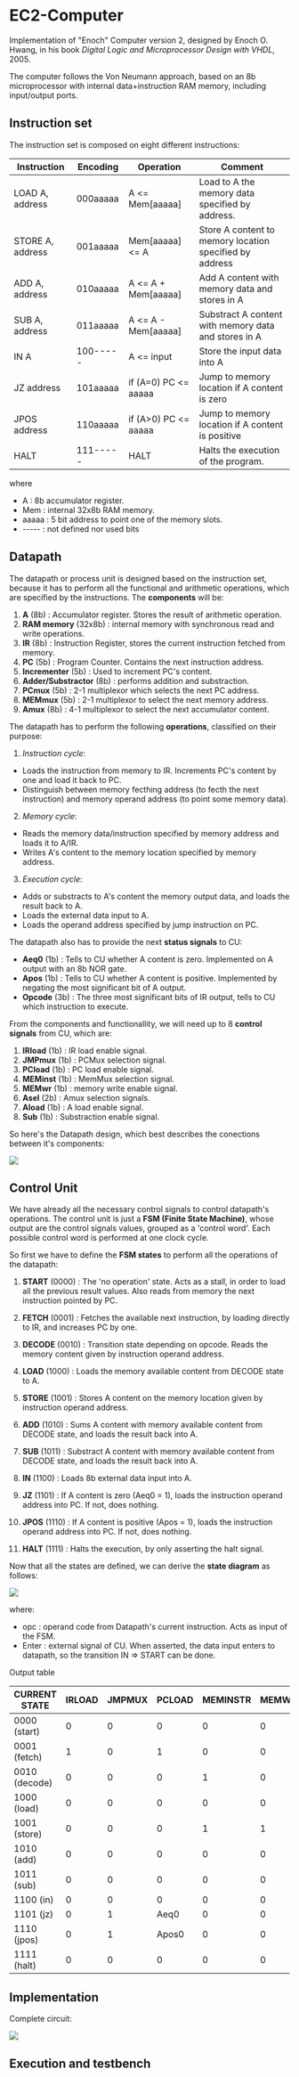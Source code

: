 # EC2-Computer

Implementation of "Enoch" Computer version 2, designed by Enoch O. Hwang, in his book _Digital Logic and Microprocessor Design with VHDL_, 2005.

The computer follows the Von Neumann approach, based on an 8b microprocessor with internal data+instruction RAM memory, including input/output ports.

## Instruction set

The instruction set is composed on eight different instructions:

|   Instruction    |    Encoding    |      Operation       |                       Comment                            |
|------------------|----------------|----------------------|----------------------------------------------------------|
| LOAD A, address  |    000aaaaa    |    A <= Mem[aaaaa]   |  Load to A the memory data specified by address.         |
| STORE A, address |    001aaaaa    |    Mem[aaaaa] <= A   |  Store A content to memory location specified by address |
|  ADD A, address  |    010aaaaa    |  A <= A + Mem[aaaaa] |  Add A content with memory data and stores in A          |
|  SUB A, address  |    011aaaaa    |  A <= A - Mem[aaaaa] |  Substract A content with memory data and stores in A    |
|       IN A       |    100-----    |      A <= input      |  Store the input data into A                             |
|   JZ address     |    101aaaaa    | if (A=0) PC <= aaaaa |  Jump to memory location if A content is zero            |
|  JPOS address    |    110aaaaa    | if (A>0) PC <= aaaaa |  Jump to memory location if A content is positive        |
|       HALT       |    111-----    |         HALT         |  Halts the execution of the program.                     |

 where 
 + A : 8b accumulator register.
 + Mem : internal 32x8b RAM memory.
 + aaaaa : 5 bit address to point one of the memory slots.
 + ----- : not defined nor used bits
 
 ## Datapath
 
The datapath or process unit is designed based on the instruction set, because it has to perform all the functional and arithmetic operations, which are specified by the instructions. The **components** will be:

1. **A** (8b) : Accumulator register. Stores the result of arithmetic operation.
2. **RAM memory** (32x8b) : internal memory with synchronous read and write operations. 
3. **IR** (8b) : Instruction Register, stores the current instruction fetched from memory.
4. **PC** (5b) : Program Counter. Contains the next instruction address.
5. **Incrementer** (5b) : Used to increment PC's content.
6. **Adder/Substractor** (8b) : performs addition and substraction.
7. **PCmux** (5b) : 2-1 multiplexor which selects the next PC address.
8. **MEMmux** (5b) : 2-1 multiplexor to select the next memory address.
9. **Amux** (8b) : 4-1 multiplexor to select the next accumulator content.

The datapath has to perform the following **operations**, classified on their purpose:

1. _Instruction cycle_: 
 + Loads the instruction from memory to IR. Increments PC's content by one and load it back to PC. 
 + Distinguish between memory fecthing address (to fecth the next instruction) and memory operand address (to point some memory data).

2. _Memory cycle_: 
 + Reads the memory data/instruction specified by memory address and loads it to A/IR.
 + Writes A's content to the memory location specified by memory address.
 
3. _Execution cycle_:
 + Adds or substracts to A's content the memory output data, and loads the result back to A.
 + Loads the external data input to A.
 + Loads the operand address specified by jump instruction on PC.
 
The datapath also has to provide the next **status signals** to CU:

+ **Aeq0** (1b) : Tells to CU whether A content is zero. Implemented on A output with an 8b NOR gate.
+ **Apos** (1b) : Tells to CU whether A content is positive. Implemented by negating the most significant bit of A output.
+ **Opcode** (3b) : The three most significant bits of IR output, tells to CU which instruction to execute.
 
From the components and functionallity, we will need up to 8 **control signals** from CU, which are:

1. **IRload** (1b) : IR load enable signal.
2. **JMPmux** (1b) : PCMux selection signal.
3. **PCload** (1b) : PC load enable signal.
4. **MEMinst** (1b) : MemMux selection signal.
5. **MEMwr** (1b) : memory write enable signal.
6. **Asel** (2b) : Amux selection signals.
7. **Aload** (1b) : A load enable signal.
8. **Sub** (1b) : Substraction enable signal.

So here's the Datapath design, which best describes the conections between it's components:

![](images/DATAPATH.png)

 ## Control Unit
 
We have already all the necessary control signals to control datapath's operations. The control unit is just a **FSM (Finite State Machine)**, whose output are the control signals values, grouped as a 'control word'. Each possible control word is performed at one clock cycle. 

So first we have to define the **FSM states** to perform all the operations of the datapath:

1. **START** (0000) : The 'no operation' state. Acts as a stall, in order to load all the previous result values. Also reads from memory the next instruction pointed by PC.

2. **FETCH** (0001) : Fetches the available next instruction, by loading directly to IR, and increases PC by one.

3. **DECODE** (0010) : Transition state depending on opcode. Reads the memory content given by instruction operand address.

4. **LOAD** (1000) : Loads the memory available content from DECODE state to A.

5. **STORE** (1001) : Stores A content on the memory location given by instruction operand address.

6. **ADD** (1010) : Sums A content with memory available content from DECODE state, and loads the result back into A.

7. **SUB** (1011) : Substract A content with memory available content from DECODE state, and loads the result back into A.

8. **IN** (1100) : Loads 8b external data input into A.

9. **JZ** (1101) : If A content is zero (Aeq0 = 1), loads the instruction operand address into PC. If not, does nothing.

10. **JPOS** (1110) : If A content is positive (Apos = 1), loads the instruction operand address into PC. If not, does nothing.

11. **HALT** (1111) : Halts the execution, by only asserting the halt signal.

Now that all the states are defined, we can derive the **state diagram** as follows:
 
 ![](images/StateDiagram.png)
 
where:
+ opc : operand code from Datapath's current instruction. Acts as input of the FSM.
+ Enter : external signal of CU. When asserted, the data input enters to datapath, so the transition IN => START can be done.

Output table

| CURRENT STATE | IRLOAD |  JMPMUX | PCLOAD | MEMINSTR | MEMWR | ASEL | ALOAD | SUB | HALT |
|---------------|--------|---------|--------|----------|-------|------|-------|-----|------|
| 0000 (start)  |   0    |    0    |    0   |    0     |   0   |  00  |   0   |  0  |  0   |
| 0001 (fetch)  |   1    |    0    |    1   |    0     |   0   |  00  |   0   |  0  |  0   |
| 0010 (decode) |   0    |    0    |    0   |    1     |   0   |  00  |   0   |  0  |  0   |
| 1000 (load)   |   0    |    0    |    0   |    0     |   0   |  10  |   1   |  0  |  0   |
| 1001 (store)  |   0    |    0    |    0   |    1     |   1   |  00  |   0   |  0  |  0   |
| 1010 (add)    |   0    |    0    |    0   |    0     |   0   |  00  |   1   |  0  |  0   |
| 1011 (sub)    |   0    |    0    |    0   |    0     |   0   |  00  |   1   |  1  |  0   |
| 1100 (in)     |   0    |    0    |    0   |    0     |   0   |  01  |   1   |  0  |  0   |
| 1101 (jz)     |   0    |    1    |  Aeq0  |    0     |   0   |  00  |   0   |  0  |  0   |
| 1110 (jpos)   |   0    |    1    |  Apos0 |    0     |   0   |  00  |   0   |  0  |  0   |
| 1111 (halt)   |   0    |    0    |    0   |    0     |   0   |  00  |   0   |  0  |  1   |

 ## Implementation
 
 Complete circuit:
 
 ![](images/CompleteCircuit.png)
 
 ## Execution and testbench
 
